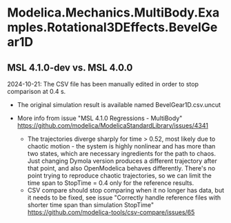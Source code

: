 # Modelica.Mechanics.MultiBody.Examples.Rotational3DEffects.BevelGear1D

## MSL 4.1.0-dev vs. MSL 4.0.0

2024-10-21: The CSV file has been manually edited in order to stop comparison at 0.4 s.

- The original simulation result is available named BevelGear1D.csv.uncut

- More info from issue "MSL 4.1.0 Regressions - MultiBody" https://github.com/modelica/ModelicaStandardLibrary/issues/4341

    - The trajectories diverge sharply for time > 0.52, most likely due to chaotic motion - the system is highly nonlinear and has more than two states, which are necessary ingredients for the path to chaos. Just changing Dymola version produces a different trajectory after that point, and also OpenModelica behaves differently. There's no point trying to reproduce chaotic trajectories, so we can limit the time span to StopTime = 0.4 only for the reference results. 
    - CSV compare should stop comparing when it no longer has data, but it needs to be fixed, see issue
    "Correctly handle reference files with shorter time span than simulation StopTime"
    https://github.com/modelica-tools/csv-compare/issues/65

